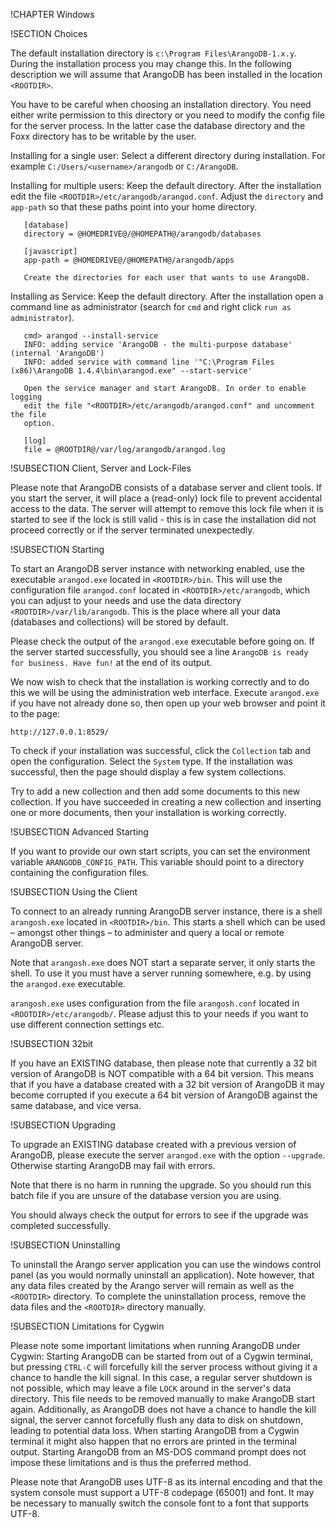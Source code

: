 !CHAPTER Windows

!SECTION Choices 

The default installation directory is `c:\Program Files\ArangoDB-1.x.y`. During the
installation process you may change this. In the following description we will assume
that ArangoDB has been installed in the location `<ROOTDIR>`.

You have to be careful when choosing an installation directory. You need either
write permission to this directory or you need to modify the config file for the
server process. In the latter case the database directory and the Foxx directory
has to be writable by the user.

Installing for a single user: Select a different directory during
installation. For example `C:/Users/<username>/arangodb` or `C:/ArangoDB`.

Installing for multiple users: Keep the default directory. After the
installation edit the file `<ROOTDIR>/etc/arangodb/arangod.conf`. Adjust the
`directory` and `app-path` so that these paths point into your home directory.

       [database]
       directory = @HOMEDRIVE@/@HOMEPATH@/arangodb/databases

       [javascript]
       app-path = @HOMEDRIVE@/@HOMEPATH@/arangodb/apps

       Create the directories for each user that wants to use ArangoDB.

Installing as Service: Keep the default directory. After the installation open
a command line as administrator (search for `cmd` and right click `run as
administrator`).

       cmd> arangod --install-service
       INFO: adding service 'ArangoDB - the multi-purpose database' (internal 'ArangoDB')
       INFO: added service with command line '"C:\Program Files (x86)\ArangoDB 1.4.4\bin\arangod.exe" --start-service'

       Open the service manager and start ArangoDB. In order to enable logging
       edit the file "<ROOTDIR>/etc/arangodb/arangod.conf" and uncomment the file
       option.

       [log]
       file = @ROOTDIR@/var/log/arangodb/arangod.log


!SUBSECTION Client, Server and Lock-Files

Please note that ArangoDB consists of a database server and client tools. If you
start the server, it will place a (read-only) lock file to prevent accidental
access to the data. The server will attempt to remove this lock file when it is
started to see if the lock is still valid - this is in case the installation did
not proceed correctly or if the server terminated unexpectedly.

!SUBSECTION Starting

To start an ArangoDB server instance with networking enabled, use the executable
`arangod.exe` located in `<ROOTDIR>/bin`. This will use the configuration
file `arangod.conf` located in `<ROOTDIR>/etc/arangodb`, which you can adjust
to your needs and use the data directory `<ROOTDIR>/var/lib/arangodb`. This
is the place where all your data (databases and collections) will be stored
by default.

Please check the output of the `arangod.exe` executable before going on. If the
server started successfully, you should see a line `ArangoDB is ready for
business. Have fun!` at the end of its output.

We now wish to check that the installation is working correctly and to do this
we will be using the administration web interface. Execute `arangod.exe` if you
have not already done so, then open up your web browser and point it to the
page: 

    http://127.0.0.1:8529/

To check if your installation was successful, click the `Collection` tab and
open the configuration. Select the `System` type. If the installation was
successful, then the page should display a few system collections.

Try to add a new collection and then add some documents to this new collection.
If you have succeeded in creating a new collection and inserting one or more
documents, then your installation is working correctly.

!SUBSECTION Advanced Starting

If you want to provide our own start scripts, you can set the environment
variable `ARANGODB_CONFIG_PATH`. This variable should point to a directory
containing the configuration files.

!SUBSECTION Using the Client

To connect to an already running ArangoDB server instance, there is a shell
`arangosh.exe` located in `<ROOTDIR>/bin`. This starts a shell which can be
used – amongst other things – to administer and query a local or remote
ArangoDB server.

Note that `arangosh.exe` does NOT start a separate server, it only starts the
shell.  To use it you must have a server running somewhere, e.g. by using
the `arangod.exe` executable.

`arangosh.exe` uses configuration from the file `arangosh.conf` located in
`<ROOTDIR>/etc/arangodb/`. Please adjust this to your needs if you want to
use different connection settings etc.

!SUBSECTION 32bit

If you have an EXISTING database, then please note that currently a 32 bit
version of ArangoDB is NOT compatible with a 64 bit version. This means that
if you have a database created with a 32 bit version of ArangoDB it may
become corrupted if you execute a 64 bit version of ArangoDB against the same
database, and vice versa.

!SUBSECTION Upgrading

To upgrade an EXISTING database created with a previous version of ArangoDB,
please execute the server `arangod.exe` with the option
`--upgrade`. Otherwise starting ArangoDB may fail with errors.

Note that there is no harm in running the upgrade. So you should run this
batch file if you are unsure of the database version you are using.

You should always check the output for errors to see if the upgrade was
completed successfully.

!SUBSECTION Uninstalling

To uninstall the Arango server application you can use the windows control panel
(as you would normally uninstall an application). Note however, that any data
files created by the Arango server will remain as well as the `<ROOTDIR>`
directory.  To complete the uninstallation process, remove the data files and
the `<ROOTDIR>` directory manually.

!SUBSECTION Limitations for Cygwin

Please note some important limitations when running ArangoDB under Cygwin:
Starting ArangoDB can be started from out of a Cygwin terminal, but pressing
`CTRL-C` will forcefully kill the server process without giving it a chance to
handle the kill signal. In this case, a regular server shutdown is not possible,
which may leave a file `LOCK` around in the server's data directory.  This file
needs to be removed manually to make ArangoDB start again.  Additionally, as
ArangoDB does not have a chance to handle the kill signal, the server cannot
forcefully flush any data to disk on shutdown, leading to potential data loss.
When starting ArangoDB from a Cygwin terminal it might also happen that no
errors are printed in the terminal output.  Starting ArangoDB from an MS-DOS
command prompt does not impose these limitations and is thus the preferred
method.

Please note that ArangoDB uses UTF-8 as its internal encoding and that the
system console must support a UTF-8 codepage (65001) and font. It may be
necessary to manually switch the console font to a font that supports UTF-8.